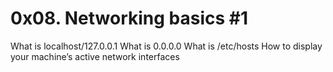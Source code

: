 # 0x08. Networking basics #1
What is localhost/127.0.0.1
What is 0.0.0.0
What is /etc/hosts
How to display your machine’s active network interfaces
